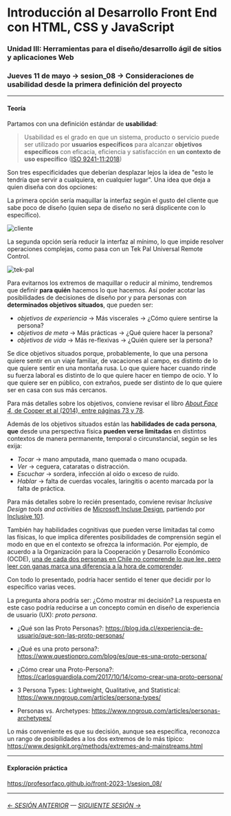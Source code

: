 # Introducción al Desarrollo Front End con HTML, CSS y JavaScript

### Unidad III: Herramientas para el diseño/desarrollo ágil de sitios y aplicaciones Web

### Jueves 11 de mayo → sesion_08 → Consideraciones de usabilidad desde la primera definición del proyecto

- - - - - -

#### Teoría

Partamos con una definición estándar de **usabilidad**: 

> Usabilidad es el grado en que un sistema, producto o servicio puede ser utilizado por **usuarios específicos** para alcanzar **objetivos específicos** con eficacia, eficiencia y satisfacción en **un contexto de uso específico** ([ISO 9241-11:2018](https://www.iso.org/obp/ui/#iso:std:iso:9241:-11:ed-2:v1:en))

Son tres especificidades que deberían desplazar lejos la idea de "esto le tendría que servir a cualquiera, en cualquier lugar". Una idea que deja a quien diseña con dos opciones: 

La primera opción sería maquillar la interfaz según el gusto del cliente que sabe poco de diseño (quien sepa de diseño no será displicente con lo específico).

![cliente](https://user-images.githubusercontent.com/7999767/170147539-fbecfc9a-1fca-494e-9713-addbb62c5bf3.png) 

La segunda opción sería reducir la interfaz al mínimo, lo que impide resolver operaciones complejas, como pasa con un Tek Pal Universal Remote Control. 

![tek-pal](https://user-images.githubusercontent.com/7999767/170147515-5a16f5e2-a6bd-4bc8-8f34-d7bcfc20e529.jpg)

Para evitarnos los extremos de maquillar o reducir al mínimo, tendremos que definir **para quién** hacemos lo que hacemos. Así poder acotar las posibilidades de decisiones de diseño por y para personas con **determinados objetivos situados**, que pueden ser: 

- *objetivos de experiencia* → Más viscerales → ¿Cómo quiere sentirse la persona? 
- *objetivos de meta* → Más prácticas → ¿Qué quiere hacer la persona?
- *objetivos de vida* → Más re-flexivas → ¿Quién quiere ser la persona?

Se dice objetivos situados porque, probablemente, lo que una persona quiere sentir en un viaje familiar, de vacaciones al campo, es distinto de lo que quiere sentir en una montaña rusa. Lo que quiere hacer cuando rinde su fuerza laboral es distinto de lo que quiere hacer en tiempo de ocio. Y lo que quiere ser en público, con extraños, puede ser distinto de lo que quiere ser en casa con sus más cercanos.

Para más detalles sobre los objetivos, conviene revisar el libro [*About Face 4*, de Cooper et al (2014), entre páginas 73 y 78](https://drive.google.com/file/d/1kdMMd3UZwe8IbcZIPzqmtQiCoCCwPWHw/view?usp=share_link).

Además de los objetivos situados están las **habilidades de cada persona**, **que** desde una perspectiva física **pueden verse limitadas** en distintos contextos de manera permanente, temporal o circunstancial, según se les exija: 

- *Tocar* → mano amputada, mano quemada o mano ocupada. 
- *Ver* → ceguera, cataratas o distracción.
- *Escuchar* → sordera, infección al oído o exceso de ruido. 
- *Hablar* → falta de cuerdas vocales, laringitis o acento marcada por la falta de práctica. 

Para más detalles sobre lo recién presentado, conviene revisar *Inclusive Design tools and activities* de [Microsoft Incluse Design](https://inclusive.microsoft.design/), partiendo por [Inclusive 101](https://inclusive.microsoft.design/tools-and-activities/Inclusive101Guidebook.pdf).

También hay habilidades cognitivas que pueden verse limitadas tal como las físicas, lo que implica diferentes posibilidades de comprensión según el modo en que en el contexto se ofrezca la información. Por ejemplo, de acuerdo a la Organización para la Cooperación y Desarrollo Económico (OCDE), [una de cada dos personas en Chile no comprende lo que lee, pero leer con ganas marca una diferencia a la hora de comprender](https://uchile.cl/noticias/204610/estudios-u-de-chile-identifican-dificultades-en-comprension-lectora).

Con todo lo presentado, podría hacer sentido el tener que decidir por lo específico varias veces. 

La pregunta ahora podría ser: ¿Cómo mostrar mi decisión? La respuesta en este caso podría reducirse a un concepto común en diseño de experiencia de usuario (UX): *proto persona*.

- ¿Qué son las Proto Personas?: https://blog.ida.cl/experiencia-de-usuario/que-son-las-proto-personas/

- ¿Qué es una proto persona?: https://www.questionpro.com/blog/es/que-es-una-proto-persona/

- ¿Cómo crear una Proto-Persona?: https://carlosguardiola.com/2017/10/14/como-crear-una-proto-persona/

- 3 Persona Types: Lightweight, Qualitative, and Statistical: https://www.nngroup.com/articles/persona-types/

- Personas vs. Archetypes: https://www.nngroup.com/articles/personas-archetypes/

Lo más conveniente es que su decisión, aunque sea específica, reconozca un rango de posibilidades a los dos extremos de lo más típico: https://www.designkit.org/methods/extremes-and-mainstreams.html

- - - - - - - 

#### Exploración práctica

https://profesorfaco.github.io/front-2023-1/sesion_08/

- - - - - - - 


###### [← SESIÓN ANTERIOR](https://github.com/profesorfaco/front-2023-1/tree/main/sesion_07) — [SIGUIENTE SESIÓN →](https://github.com/profesorfaco/front-2023-1/tree/main/sesion_09)

